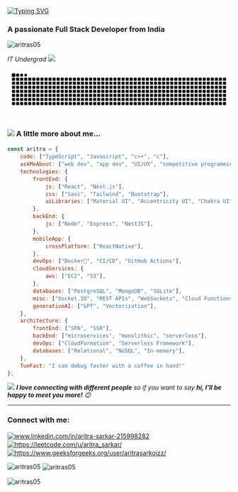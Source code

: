 <p align="" >
  <a href="https://git.io/typing-svg">
    <img src="https://readme-typing-svg.demolab.com?font=Fira+Code&pause=1000&multiline=true&width=435&lines=Hey%2C+I'm+Aritra+Sarkar+%F0%9F%91%8B" alt="Typing SVG"  />
  </a>
</p>


<h3 align="">A passionate Full Stack Developer from India</h3>

<p align="left"> <img src="https://komarev.com/ghpvc/?username=aritras05&label=Profile%20views&color=0e75b6&style=flat" alt="aritras05" /> </p>
<p><em> IT Undergrad
</a><img src="https://media.giphy.com/media/WUlplcMpOCEmTGBtBW/giphy.gif" width="30"> 
</em></p>

<picture>
  <source media="(prefers-color-scheme: dark)" srcset="https://raw.githubusercontent.com/AritraS05/AritraS05/output/github-snake-dark.svg" />
  <img alt="github-snake" src="https://raw.githubusercontent.com/AritraS05/AritraS05/output/github-snake.svg" />
</picture>


### <img src="https://media.giphy.com/media/VgCDAzcKvsR6OM0uWg/giphy.gif" width="50"> A little more about me...  

```javascript
const aritra = {
    code: ["TypeScript", "Javascript", "c++", "c"],
    askMeAbout: ["web dev", "app dev", "UI/UX", "competitive programming"],
    technologies: {
        frontEnd: {
            js: ["React", "Next.js"],
            css: ["Sass", "Tailwind", "Bootstrap"],
            uiLibraries: ["Material UI", "Accentricity UI", "Chakra UI"],
        },
        backEnd: {
            js: ["Node", "Express", "NestJS"],
        },
        mobileApp: {
            crossPlatform: ["ReactNative"],
        },
        devOps: ["Docker🐳", "CI/CD", "GitHub Actions"],
        cloudServices: {
            aws: ["EC2", "S3"],
        },
        databases: ["PostgreSQL", "MongoDB", "SQLite"],
        misc: ["Socket.IO", "REST APIs", "WebSockets", "Cloud Functions"],
        generativeAI: ["GPT", "Vectorization"],
    },
    architecture: {
        frontEnd: ["SPA", "SSR"],
        backEnd: ["microservices", "monolithic", "serverless"],
        devOps: ["CloudFormation", "Serverless Framework"],
        databases: ["Relational", "NoSQL", "In-memory"],
    },
    funFact: "I can debug faster with a coffee in hand!"
};
```

<img src="https://media.giphy.com/media/LnQjpWaON8nhr21vNW/giphy.gif" width="60"> <em><b>I love connecting with different people</b> so if you want to say <b>hi, I'll be happy to meet you more!</b> 😊</em>

---


<h3 align="left">Connect with me:</h3>
<p align="left">
<a href="https://linkedin.com/in/aritra-sarkar-215998282" target="blank"><img align="center" src="https://raw.githubusercontent.com/rahuldkjain/github-profile-readme-generator/master/src/images/icons/Social/linked-in-alt.svg" alt="www.linkedin.com/in/aritra-sarkar-215998282" height="30" width="40" /></a>
<a href="https://www.leetcode.com/https://leetcode.com/u/aritra_sarkar/" target="blank"><img align="center" src="https://raw.githubusercontent.com/rahuldkjain/github-profile-readme-generator/master/src/images/icons/Social/leet-code.svg" alt="https://leetcode.com/u/aritra_sarkar/" height="30" width="40" /></a>
<a href="https://auth.geeksforgeeks.org/user/https://www.geeksforgeeks.org/user/aritrasarkoizz/" target="blank"><img align="center" src="https://raw.githubusercontent.com/rahuldkjain/github-profile-readme-generator/master/src/images/icons/Social/geeks-for-geeks.svg" alt="https://www.geeksforgeeks.org/user/aritrasarkoizz/" height="30" width="40" /></a>
</p>

<p><img align="left" src="https://github-readme-stats.vercel.app/api/top-langs?username=aritras05&show_icons=true&locale=en&layout=compact" alt="aritras05" /></p>

<p>&nbsp;<img align="center" src="https://github-readme-stats.vercel.app/api?username=aritras05&show_icons=true&locale=en" alt="aritras05" /></p>

<p><img align="center" src="https://github-readme-streak-stats.herokuapp.com/?user=aritras05&" alt="aritras05" /></p>
